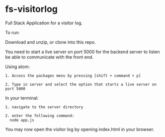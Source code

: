 # fs-visitorlog
Full Stack Application for a visitor log.

To run:
  
  Download and unzip, or clone into this repo.

  You need to start a live server on port 5000 for the backend server to listen be able to communicate with the front end.

  Using atom:
  
    1. Access the packages menu by pressing [shift + command + p]

    2. Type in server and select the option that starts a live server on port 5000

  In your terminal:
  
    1. navigate to the server directory

    2. enter the following command:
      node app.js

  
  You may now open the visitor log by opening index.html in your browser.
